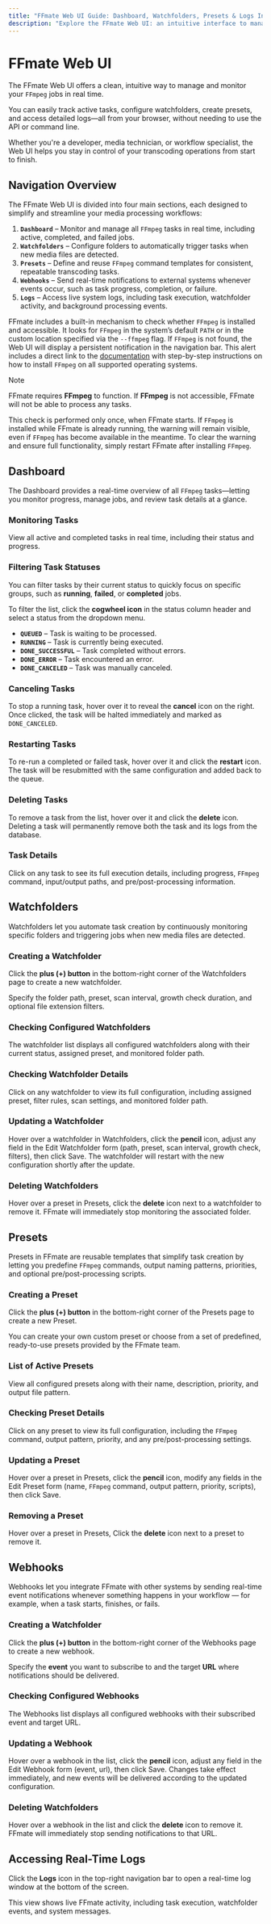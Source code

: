 ```yaml
---
title: "FFmate Web UI Guide: Dashboard, Watchfolders, Presets & Logs Interface"
description: "Explore the FFmate Web UI: an intuitive interface to manage FFmpeg jobs, monitor tasks, configure watchfolders, create presets, and view real-time logs"
---
```


# FFmate Web UI

The FFmate Web UI offers a clean, intuitive way to manage and monitor your `FFmpeg` jobs in real time.

You can easily track active tasks, configure watchfolders, create presets, and access detailed logs—all from your browser, without needing to use the API or command line.

Whether you're a developer, media technician, or workflow specialist, the Web UI helps you stay in control of your transcoding operations from start to finish.

## Navigation Overview

The FFmate Web UI is divided into four main sections, each designed to simplify and streamline your media processing workflows:

1.  **`Dashboard`** – Monitor and manage all `FFmpeg` tasks in real time, including active, completed, and failed jobs.
2.  **`Watchfolders`** – Configure folders to automatically trigger tasks when new media files are detected.
3.  **`Presets`** – Define and reuse `FFmpeg` command templates for consistent, repeatable transcoding tasks.
4.  **`Webhooks`** – Send real-time notifications to external systems whenever events occur, such as task progress, completion, or failure.
5.  **`Logs`** – Access live system logs, including task execution, watchfolder activity, and background processing events.

<ZoomImg src="/img/ffmate-nav.webp" alt="FFmate Web UI displaying a persistent notification in the navigation bar warning that FFmpeg is not installed, with a link to the installation guide"/>

FFmate includes a built-in mechanism to check whether `FFmpeg` is installed and accessible. It looks for `FFmpeg` in the system’s default `PATH` or in the custom location specified via the `--ffmpeg` flag. If `FFmpeg` is not found, the Web UI will display a persistent notification in the navigation bar. This alert includes a direct link to the [documentation](/docs/getting-started#Installing-ffmpeg) with step-by-step instructions on how to install `FFmpeg` on all supported operating systems.

> [!NOTE]
> FFmate requires **FFmpeg** to function. If **FFmpeg** is not accessible, FFmate will not be able to process any tasks.

This check is performed only once, when FFmate starts. If `FFmpeg` is installed while FFmate is already running, the warning will remain visible, even if `FFmpeg` has become available in the meantime. To clear the warning and ensure full functionality, simply restart FFmate after installing `FFmpeg`.

<ZoomImg src="/img/ffmate-dashboard-ffmpeg-not-found.webp" alt="FFmate navigation bar featuring Dashboard, Watchfolders, Presets, and Logs sections, each marked with numeric indicators to guide users through the interface"/>

## Dashboard

The Dashboard provides a real-time overview of all `FFmpeg` tasks—letting you monitor progress, manage jobs, and review task details at a glance.

### Monitoring Tasks

View all active and completed tasks in real time, including their status and progress.

<ZoomImg src="/img/ffmate-dashboard-task-statuses.webp" alt="FFmate task dashboard displaying a list of media processing tasks with columns for name, priority, status, progress, input file path, and output file path. Several tasks are queued at 0%, while others are running with real-time progress bars and estimated time remaining"/>

### Filtering Task Statuses

You can filter tasks by their current status to quickly focus on specific groups, such as **running**, **failed**, or **completed** jobs.

To filter the list, click the **cogwheel icon** in the status column header and select a status from the dropdown menu.

- **`QUEUED`** – Task is waiting to be processed.
- **`RUNNING`** – Task is currently being executed.
- **`DONE_SUCCESSFUL`** – Task completed without errors.
- **`DONE_ERROR`** – Task encountered an error.
- **`DONE_CANCELED`** – Task was manually canceled.

<ZoomImg src="/img/ffmate-dashboard-task-filter-statuses.webp" alt="FFmate dashboard displaying a single active media processing task in RUNNING state with a live progress bar at 24.04%. The interface prominently highlights the status column filter icon, signaling support for filtering tasks by state such as queued, running, done_successful, done_error, done_canceled"/>

### Canceling Tasks

To stop a running task, hover over it to reveal the **cancel** icon on the right. Once clicked, the task will be halted immediately and marked as `DONE_CANCELED`.

<ZoomImg src="/img/ffmate-dashboard-cancel-task.webp" alt="FFmate dashboard showing multiple media processing tasks with progress indicators. One task is actively running at 54.76% completion. The interface highlights a circular cancel button on the right side of the row, indicating the ability to terminate individual tasks directly from the dashboard"/>

### Restarting Tasks

To re-run a completed or failed task, hover over it and click the **restart** icon. The task will be resubmitted with the same configuration and added back to the queue.

<ZoomImg src="/img/ffmate-dashboard-task-restart.webp" alt="FFmate dashboard displaying a completed media processing task with a status of DONE_SUCCESSFUL and a progress bar showing 100%. The interface highlights a circular restart icon on the right side of the task row, indicating the option to rerun or reprocess completed tasks directly from the dashboard"/>

### Deleting Tasks

To remove a task from the list, hover over it and click the **delete** icon. Deleting a task will permanently remove both the task and its logs from the database.

<ZoomImg src="/img/ffmate-dashboard-task-delete.webp" alt="FFmate dashboard displaying a successfully completed media processing task marked as DONE_SUCCESSFUL with a 100% progress bar. The interface highlights the trash bin icon on the right side of the row, indicating the option to delete completed tasks directly from the dashboard UI"/>

### Task Details

Click on any task to see its full execution details, including progress, `FFmpeg` command, input/output paths, and pre/post-processing information.

<ZoomImg src="/img/ffmate-dashboard-task-details.webp" alt="FFmate task details view displaying real-time information for an active media processing job. The interface shows UUID, priority, status, and progress bar at 64.82%, along with resolved FFmpeg command, input and output file paths, and pre/post-processing sidecar file locations using dynamic DATE_YEAR placeholders"/>

## Watchfolders

Watchfolders let you automate task creation by continuously monitoring specific folders and triggering jobs when new media files are detected.

### Creating a Watchfolder

Click the **plus (+) button** in the bottom-right corner of the Watchfolders page to create a new watchfolder.

<ZoomImg src="/img/ffmate-watchfolder-add-new.webp" alt="FFmate watchfolder interface with an empty state and a green circular plus button highlighted in the bottom-right corner, indicating the ability to add a new watchfolder for automated media ingestion and processing"/>

Specify the folder path, preset, scan interval, growth check duration, and optional file extension filters.

<ZoomImg src="/img/ffmate-watchfolder-add-new-form-input.webp" alt="FFmate interface displaying the 'New Watchfolder' form, allowing users to configure automated task creation by specifying folder path, preset, scan interval, growth check duration, and optional file extension filters. Form includes fields for name, description, and a Create button to finalize the setup"/>

### Checking Configured Watchfolders

The watchfolder list displays all configured watchfolders along with their current status, assigned preset, and monitored folder path.

<ZoomImg src="/img/ffmate-watchfolder-list.webp" alt="FFmate watchfolder overview displaying a single configured watchfolder with status OK, a 5-second scan interval, active file filtering, and an assigned preset named 'rotate'. The interface shows the folder path, last check timestamp, and a green plus button for adding additional watchfolders"/>

### Checking Watchfolder Details

Click on any watchfolder to view its full configuration, including assigned preset, filter rules, scan settings, and monitored folder path.

<ZoomImg src="/img/ffmate-watchfolder-details.webp" alt="FFmate interface showing expanded details of a configured watchfolder, including UUID, status, last check timestamp, assigned preset, scan interval, growth check value, folder path, and file extension filters. The watchfolder is active with status OK and filters configured to include .mp4 and exclude .xml files"/>

### Updating a Watchfolder

Hover over a watchfolder in Watchfolders, click the **pencil** icon, adjust any field in the Edit Watchfolder form (path, preset, scan interval, growth check, filters), then click Save. The watchfolder will restart with the new configuration shortly after the update.

<ZoomImg src="/img/ffmate-watchfolder-edit-watchfolder.webp" alt="FFmate Watchfolders list showing a single configured watchfolder named “My first watchfolder” (created 6 days ago) with status OK, a 5 sec scan interval (3 checks), monitored path “/Users/r.gala/.../cameracard”, filters enabled, and last check “just now”; the edit (pencil) icon is highlighted to indicate updating the watchfolder"/>

### Deleting Watchfolders

Hover over a preset in Presets, click the **delete** icon next to a watchfolder to remove it. FFmate will immediately stop monitoring the associated folder.

<ZoomImg src="/img/ffmate-watchfolder-delete-watchfolder.webp" alt="FFmate watchfolder management interface showing a configured watchfolder with status OK and an active delete icon highlighted on the right side of the row, indicating the option to remove the watchfolder from the system. The UI includes path, scan interval, preset, and last check timestamp"/>

## Presets

Presets in FFmate are reusable templates that simplify task creation by letting you predefine `FFmpeg` commands, output naming patterns, priorities, and optional pre/post-processing scripts.

### Creating a Preset

Click the **plus (+) button** in the bottom-right corner of the Presets page to create a new Preset.

<ZoomImg src="/img/ffmate-presets-add-new.webp" alt="FFmate presets interface displaying an empty state with a green circular plus button highlighted in the bottom-right corner, indicating the option to create a new encoding preset for automated media processing workflow"/>

You can create your own custom preset or choose from a set of predefined, ready-to-use presets provided by the FFmate team.

<ZoomImg src="/img/ffmate-presets-add-new-form-input.webp" alt="FFmate preset creation interface displaying a form for defining a new encoding preset, with fields for name, description, FFmpeg command, output file, priority, and optional pre/post-processing script and sidecar paths. The left panel lists global presets like frame rate conversion, format changes, and audio extraction"/>

### List of Active Presets

View all configured presets along with their name, description, priority, and output file pattern.

<ZoomImg src="/img/ffmate-presets-list.webp" alt="FFmate presets interface displaying a custom encoding preset titled 'Convert to MOV', with a priority of 0, defined FFmpeg command using input/output placeholders, dynamic output filename, and active pre- and post-processing scripts. The UI includes a green plus button to add additional presets"/>

### Checking Preset Details

Click on any preset to view its full configuration, including the `FFmpeg` command, output pattern, priority, and any pre/post-processing settings.

<ZoomImg src="/img/ffmate-presets-details.webp" alt="FFmate interface showing expanded details of a configured watchfolder, including UUID, status, last check timestamp, assigned preset, scan interval, growth check value, folder path, and file extension filters. The watchfolder is active with status OK and filters configured to include .mp4 and exclude .xml files"/>

### Updating a Preset

Hover over a preset in Presets, click the **pencil** icon, modify any fields in the Edit Preset form (name, `FFmpeg` command, output pattern, priority, scripts), then click Save.

<ZoomImg src="/img/ffmate-presets-edit-preset.webp" alt="FFmate Presets list showing a single configured preset named “Convert to MOV” (created 6 days ago) with priority 0, FFmpeg command -y -i ${INPUT_FILE} ${OUTPUT_FILE}, output pattern ${INPUT_FILE_D..._BASENAME}.mov, pre- and post-processing enabled; the edit (pencil) icon is highlighted to indicate updating the preset"/>

### Removing a Preset

Hover over a preset in Presets, Click the **delete** icon next to a preset to remove it.

<ZoomImg src="/img/ffmate-presets-delete-preset.webp" alt="FFmate interface showing expanded details of a configured watchfolder, including UUID, status, last check timestamp, assigned preset, scan interval, growth check value, folder path, and file extension filters. The watchfolder is active with status OK and filters configured to include .mp4 and exclude .xml files"/>

## Webhooks

Webhooks let you integrate FFmate with other systems by sending real-time event notifications whenever something happens in your workflow — for example, when a task starts, finishes, or fails.

### Creating a Watchfolder

Click the **plus (+) button** in the bottom-right corner of the Webhooks page to create a new webhook.

<ZoomImg src="/img/ffmate-webhook-add-new.webp" alt="FFmate webhook interface with an empty state and a green circular plus button highlighted in the bottom-right corner, indicating the ability to add a new webhook for real-time event notifications"/>

Specify the **event** you want to subscribe to and the target **URL** where notifications should be delivered.

<ZoomImg src="/img/ffmate-webhook-add-new-form-input.webp" alt="FFmate interface displaying the 'New Webhook' form, allowing users to configure automated event notifications by specifying the target URL, subscribed events,and a Create button to finalize the configuration"/>

### Checking Configured Webhooks

The Webhooks list displays all configured webhooks with their subscribed event and target URL.

<ZoomImg src="/img/ffmate-webhook-list.webp" alt="FFmate webhook overview displaying a single configured webhook with subscribed to task created and pointing to a specified target URL. The interface shows the last notification timestamp, and a green plus button for adding additional webhooks"/>


### Updating a Webhook

Hover over a webhook in the list, click the **pencil** icon, adjust any field in the Edit Webhook form (event, url), then click Save. Changes take effect immediately, and new events will be delivered according to the updated configuration.

<ZoomImg src="/img/ffmate-webhook-edit-webhook.webp" alt="FFmate Webhooks list showing a single configured webhook with subscribed event, and URL; the edit (pencil) icon is highlighted on the right side of the row, indicating the option to update the webhook configuration"/>

### Deleting Watchfolders

Hover over a webhook in the list and click the **delete** icon to remove it. FFmate will immediately stop sending notifications to that URL.

<ZoomImg src="/img/ffmate-webhook-delete-webhook.webp" alt="FFmate Webhooks list showing a single configured webhook with subscribed event, and URL; the delete icon highlighted on the right side of the row, indicating the option to remove the webhook from the system"/>

## Accessing Real-Time Logs

Click the **Logs** icon in the top-right navigation bar to open a real-time log window at the bottom of the screen.

<ZoomImg src="/img/ffmate-logs.webp" alt="FFmate dashboard interface showing a completed media processing task with a highlighted 'Logs' button in the top-right corner, indicating access to detailed execution logs for monitoring and debugging purposes. Task status is marked as DONE_SUCCESSFUL with a 100% progress bar and defined input/output paths"/>

This view shows live FFmate activity, including task execution, watchfolder events, and system messages.

<ZoomImg src="/img/ffmate-logs-details.webp" alt="FFmate dashboard displaying an empty task list with the logs panel expanded, showing system-level logs related to preset and watchfolder creation, deletion, and directory scan errors. Entries include UUID references, timestamps, and repeated errors indicating missing directories during watchfolder polling"/>